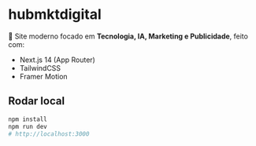 # hubmktdigital

🚀 Site moderno focado em **Tecnologia, IA, Marketing e Publicidade**, feito com:
- Next.js 14 (App Router)
- TailwindCSS
- Framer Motion

## Rodar local
```bash
npm install
npm run dev
# http://localhost:3000
